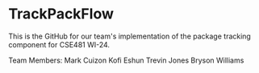 # TrackPackFlow

This is the GitHub for our team's implementation of the package tracking component for CSE481 WI-24.

Team Members:
Mark Cuizon
Kofi Eshun
Trevin Jones
Bryson Williams

